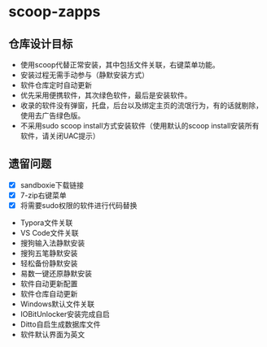 # scoop-zapps

## 仓库设计目标

- 使用scoop代替正常安装，其中包括文件关联，右键菜单功能。
- 安装过程无需手动参与（静默安装方式）
- 软件仓库定时自动更新
- 优先采用便携软件，其次绿色软件，最后是安装软件。
- 收录的软件没有弹窗，托盘，后台以及绑定主页的流氓行为，有的话就剔除，使用去广告绿色版。
- 不采用sudo scoop install方式安装软件（使用默认的scoop install安装所有软件，请关闭UAC提示）

## 遗留问题

- [x] sandboxie下载链接
- [x] 7-zip右键菜单
- [x] 将需要sudo权限的软件进行代码替换
- Typora文件关联
- VS Code文件关联
- 搜狗输入法静默安装
- 搜狗五笔静默安装
- 轻松备份静默安装
- 易数一键还原静默安装
- 软件自动更新配置
- 软件仓库自动更新
- Windows默认文件关联
- IOBitUnlocker安装完成自启
- Ditto自启生成数据库文件
- 软件默认界面为英文

